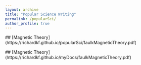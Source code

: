 ```yaml
---
layout: archive
title: "Popular Science Writing"
permalink: /popularSci/
author_profile: true
---
```

<p> </p>
<p> </p>
## [Magnetic Theory](https://richardkf.github.io/popularSci/faulkMagneticTheory.pdf)
<p> </p>
<p> </p>
## [Magnetic Theory](https://richardkf.github.io/myDocs/faulkMagneticTheory.pdf)
